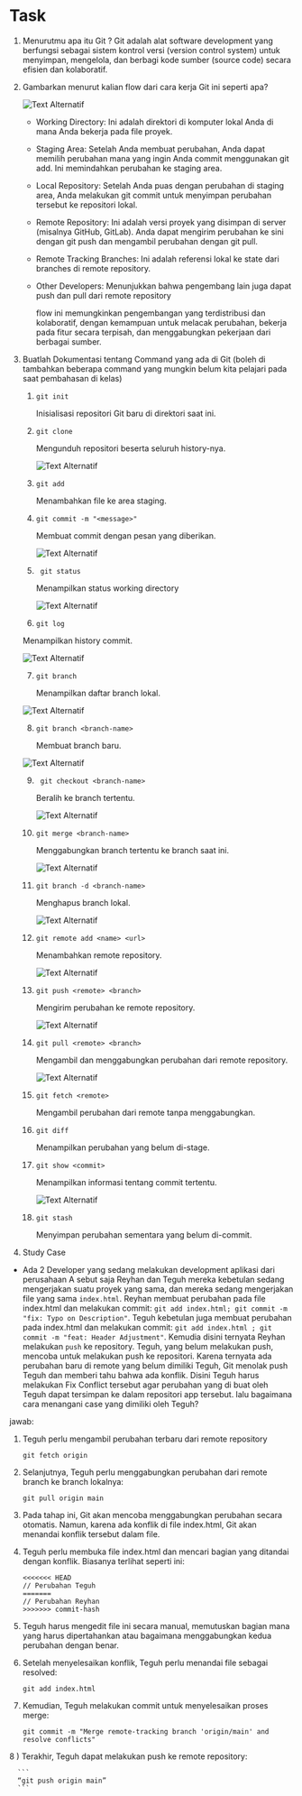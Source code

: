 # Task
1. Menurutmu apa itu Git ?
   Git adalah alat software development yang berfungsi sebagai sistem kontrol versi (version control system) untuk menyimpan, mengelola, dan berbagi kode sumber (source code) secara efisien dan kolaboratif.

2. Gambarkan menurut kalian flow dari cara kerja Git ini seperti apa?

    ![Text Alternatif](foto/1.png)
   
   - Working Directory: Ini adalah direktori di komputer lokal Anda di mana Anda bekerja pada file proyek.
   - Staging Area: Setelah Anda membuat perubahan, Anda dapat memilih perubahan mana yang ingin Anda commit menggunakan git add. Ini memindahkan perubahan ke staging area.
   - Local Repository: Setelah Anda puas dengan perubahan di staging area, Anda melakukan git commit untuk menyimpan perubahan tersebut ke repositori lokal.
   - Remote Repository: Ini adalah versi proyek yang disimpan di server (misalnya GitHub, GitLab). Anda dapat mengirim perubahan ke sini dengan git push dan mengambil perubahan dengan git pull.
   - Remote Tracking Branches: Ini adalah referensi lokal ke state dari branches di remote repository.
   - Other Developers: Menunjukkan bahwa pengembang lain juga dapat push dan pull dari remote repository
   
     flow ini memungkinkan pengembangan yang terdistribusi dan kolaboratif, dengan kemampuan untuk melacak perubahan, bekerja pada fitur secara terpisah, dan menggabungkan pekerjaan dari berbagai sumber.

3. Buatlah Dokumentasi tentang Command yang ada di Git (boleh di tambahkan beberapa command yang mungkin belum kita pelajari pada saat pembahasan di kelas)
    1) ```
       git init
       ```

       Inisialisasi repositori Git baru di direktori saat ini.

    2) ```
       git clone
       ```

       Mengunduh repositori beserta seluruh history-nya.

       ![Text Alternatif](foto/2.png)
    
    3) ```
       git add
       ```

       Menambahkan file ke area staging.
       
    4) ```
       git commit -m "<message>"
       ```

       Membuat commit dengan pesan yang diberikan.

       ![Text Alternatif](foto/3.png)
    
    5) ```
        git status
       ```

       Menampilkan status working directory

       ![Text Alternatif](foto/4.png)
       
    6) ```
       git log
       ```
  
      Menampilkan history commit.

      ![Text Alternatif](foto/5.png)

    7) ```
       git branch
       ```

       Menampilkan daftar branch lokal.

      ![Text Alternatif](foto/6.png)
   
    8) ```
       git branch <branch-name>
       ```

       Membuat branch baru.

      ![Text Alternatif](foto/7.png)


    9) ```
        git checkout <branch-name>
        ```

        Beralih ke branch tertentu.

        ![Text Alternatif](foto/8.png)

    10) ```
        git merge <branch-name>
        ```

        Menggabungkan branch tertentu ke branch saat ini.

        ![Text Alternatif](foto/9.png)


    12) ```
        git branch -d <branch-name>
        ```
        
        Menghapus branch lokal.

        ![Text Alternatif](foto/10.png)


    13) ```
        git remote add <name> <url>
        ```

        Menambahkan remote repository.

        ![Text Alternatif](foto/11.png)

    14) ```
        git push <remote> <branch>
        ```

        Mengirim perubahan ke remote repository.

        ![Text Alternatif](foto/12.png)

    15) ```
        git pull <remote> <branch>
        ```

        Mengambil dan menggabungkan perubahan dari remote repository.

        ![Text Alternatif](foto/13.png)


    16) ```
        git fetch <remote>
        ```
        Mengambil perubahan dari remote tanpa menggabungkan.


    17) ```
        git diff
        ```

        Menampilkan perubahan yang belum di-stage.

    18) ```
        git show <commit>
        ```

        Menampilkan informasi tentang commit tertentu.

        ![Text Alternatif](foto/14.png)

    19) ```
        git stash
        ```
        Menyimpan perubahan sementara yang belum di-commit.




        
  
        
   
4. Study Case
 - Ada 2 Developer yang sedang melakukan development aplikasi dari perusahaan A sebut saja Reyhan dan Teguh mereka kebetulan sedang mengerjakan suatu proyek yang sama, dan mereka sedang mengerjakan file yang sama `index.html`. Reyhan membuat perubahan pada file index.html dan melakukan commit: `git add index.html;
git commit -m "fix: Typo on Description"`.  Teguh kebetulan juga membuat perubahan pada index.html dan melakukan commit: `git add index.html ; git commit -m "feat: Header Adjustment"`. Kemudia disini ternyata Reyhan melakukan `push` ke repository. Teguh, yang belum melakukan push, mencoba untuk melakukan push ke repositori. Karena ternyata ada perubahan baru di remote yang belum dimiliki Teguh, Git menolak push Teguh dan memberi tahu bahwa ada konflik. Disini Teguh harus melakukan Fix Conflict tersebut agar perubahan yang di buat oleh Teguh dapat tersimpan ke dalam repositori app tersebut. lalu bagaimana cara menangani case yang dimiliki oleh Teguh?

jawab:
  1) Teguh perlu mengambil perubahan terbaru dari remote repository
     
     ```
     git fetch origin
     ```
     
  2) Selanjutnya, Teguh perlu menggabungkan perubahan dari remote branch ke branch lokalnya:

     ```
     git pull origin main
     ```
     
  3) Pada tahap ini, Git akan mencoba menggabungkan perubahan secara otomatis. Namun, karena ada konflik di file index.html, Git akan menandai konflik tersebut dalam file.

  4) Teguh perlu membuka file index.html dan mencari bagian yang ditandai dengan konflik. Biasanya terlihat seperti ini:
     
     ```
     <<<<<<< HEAD
     // Perubahan Teguh
     =======
     // Perubahan Reyhan
     >>>>>>> commit-hash
     ```

   5) Teguh harus mengedit file ini secara manual, memutuskan bagian mana yang harus dipertahankan atau bagaimana menggabungkan kedua perubahan dengan benar.
      
   6) Setelah menyelesaikan konflik, Teguh perlu menandai file sebagai resolved:

      ```
      git add index.html
      ```

   7) Kemudian, Teguh melakukan commit untuk menyelesaikan proses merge: 
      
      ```
      git commit -m "Merge remote-tracking branch 'origin/main' and resolve conflicts"
      ```
   8 ) Terakhir, Teguh dapat melakukan push ke remote repository: 
      
      ```
      “git push origin main”
      ```

